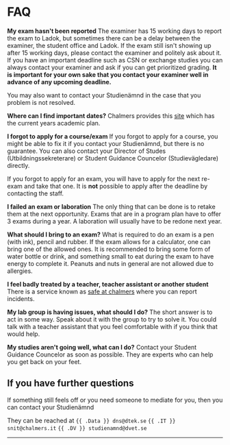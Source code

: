 # FAQ

**My exam hasn't been reported**
The examiner has 15 working days to report the exam to Ladok, but sometimes there can be a delay between the examiner, the student office and Ladok.
If the exam still isn't showing up after 15 working days, please contact the examiner and politely ask about it. If you have an important deadline such as CSN or exchange studies you can always contact your examiner and ask if you can get prioritized grading. **It is important for your own sake that you contact your examiner well in advance of any upcoming deadline.**

You may also want to contact your Studienämnd in the case that you problem is not resolved.

**Where can I find important dates?**
Chalmers provides this [site](https://www.chalmers.se/en/education/your-studies/plan-and-conduct-your-studies/the-academic-year/) which has the current years academic plan.

**I forgot to apply for a course/exam**
If you forgot to apply for a course, you might be able to fix it if you contact your Studienämnd, but there is no guarantee. You can also contact your Director of Studes (Utbildningssekreterare) or Student Guidance Councelor (Studievägledare) directly.

If you forgot to apply for an exam, you will have to apply for the next re-exam and take that one. It is **not** possible to apply after the deadline by contacting the staff.

**I failed an exam or laboration**
The only thing that can be done is to retake them at the next opportunity.
Exams that are in a program plan have to offer 3 exams during a year.
A laboration will usually have to be redone next year.

**What should I bring to an exam?**
What is required to do an exam is a pen (with ink), pencil and rubber.
If the exam allows for a calculator, one can bring one of the allowed ones.
It is recommended to bring some form of water bottle or drink, and something small to eat during the exam to have energy to complete it. Peanuts and nuts in general are not allowed due to allergies.

**I feel badly treated by a teacher, teacher assistant or another student**
There is a service known as [safe at chalmers](https://www.chalmers.se/en/about-chalmers/organisation-and-governance/safe-at-chalmers/) where you can report incidents.

**My lab group is having issues, what should I do?**
The short answer is to act in some way.
Speak about it with the group to try to solve it.
You could talk with a teacher assistant that you feel comfortable with if you think that would help.

**My studies aren't going well, what can I do?**
Contact your Student Guidance Councelor as soon as possible. They are experts who can help you get back on your feet.

## If you have further questions

If something still feels off or you need someone to mediate for you, then you can contact your Studienämnd

They can be reached at
`{{ .Data }} dns@dtek.se` `{{ .IT }} snit@chalmers.it` `{{ .DV }} studienamnd@dvet.se`

---
